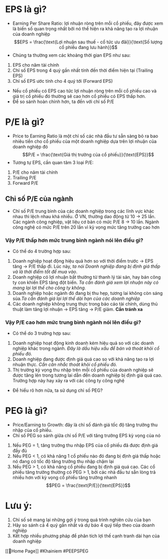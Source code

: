 # EPS là gì?
- Earning Per Share Ratio: lợi nhuận ròng trên mỗi cổ phiếu, đây được xem là biến số quan trọng nhất bởi nó thể hiện ra khả năng tạo ra lợi nhuận của doanh nghiệp 
$$EPS = \frac{\text{Lợi nhuận sau thuế - cổ tức ưu đãi}}{\text{Số lượng cổ phiếu đang lưu hành}}$$
- Chúng ta thường xem các khoảng thời gian EPS như sau:
1. EPS cho năm tài chính
2. Chỉ số EPS trong 4 quý gần nhất tính đến thời điểm hiện tại (Trailing EPS)
3. Chỉ số EPS ước tính cho 4 quý tới (Forward EPS)
- Nếu cổ phiếu có EPS cao tức lợi nhuận ròng trên mỗi cổ phiếu cao và giá trị cổ phiếu đó thường sẽ cao hơn cổ phiếu có EPS thấp hơn.
- Để so sánh hoàn chỉnh hơn, ta đến với chỉ số P/E

# P/E là gì?
- Price to Earning Ratio là một chỉ số các nhà đầu tư sẵn sàng bỏ ra bao nhiêu tiền cho cổ phiếu của một doanh nghiệp dựa trên lợi nhuận của doanh nghiệp đó 
$$P/E = \frac{\text{Giá thị trường của cổ phiếu}}{\text{EPS}}$$
- Tương tự EPS, cần quan tâm 3 loại P/E:
1. P/E cho năm tài chính
2. Trailing P/E
3. Forward P/E
## Chỉ số P/E của ngành
- Chỉ số P/E trung bình của các doanh nghiệp trong các lĩnh vực khác nhau thì lệch nhau khá nhiều. Ở VN, thường dao động từ 10 -> 25 lần. Các ngành công nghiệp, vật liệu cơ bản có mức P/E 8 -> 10 lần. Ngành công nghệ có mức P/E trên 20 lần vì kỳ vọng mức tăng trưởng cao hơn
### Vậy P/E thấp hơn mức trung bình ngành nói lên điều gì?
- Có thể do 4 trường hợp sau:
1. Doanh nghiệp hoạt động hiệu quả hơn so với thời điểm trước -> EPS tăng -> P/E thấp đi. Lúc này, *ta nói Doanh nghiệp đang bị định giá thấp và là thời điểm tốt để mua vào*.
2. Doanh nghiệp có lợi nhuận bất thường từ thanh lý tài sản, hay bán công ty con khiến EPS tăng đột biến. *Ta cần đánh giá xem lợi nhuận này có mang lại lợi thế cho công ty không.*
3. Doanh nghiệp hoặc ngành đó đang bị thu hẹp, tương lai không còn sáng sủa.*Ta cần đánh giá lại lợi thế dài hạn của các doanh nghiệp*
4. Các doanh nghiệp không trung thực trong báo cáo tài chính, dùng thủ thuật làm tăng lợi nhuận -> EPS tăng -> P/E giảm. **Cần tránh xa**
### Vậy P/E cao hơn mức trung bình ngành nói lên điều gì?
- Có thể do 3 trường hợp sau:
1. Doanh nghiệp hoạt động kinh doanh kém hiệu quả so với các doanh nghiệp khác trong ngành. *Đây là dấu hiệu xấu để bán và thoát khỏi cổ phiếu đó.*
2. Doanh nghiệp đang được định giá quá cao so với khả năng tạo ra lợi nhuận thực. *Cần cân nhắc thoát khỏi cổ phiếu đó.*
3. Thị trường kỳ vọng thu nhập trên mỗi cổ phiếu của doanh nghiệp sẽ được tăng lên trong tương lai dẫn đến doanh nghiệp bị định giá quá cao. Trường hợp này hay xảy ra với các công ty công nghệ

- Để hiểu rõ hơn nữa, ta sử dụng chỉ số PEG?

# PEG là gì?
- Price/Earning to Growth: đây là chỉ số đánh giá tốc độ tăng trưởng thu nhập của cổ phiếu.
- Chỉ số PEG so sánh giữa chỉ số P/E với tăng trưởng EPS kỳ vọng của nó
1. Nếu PEG = 1, tăng trưởng thu nhập EPS của cổ phiếu đã được định giá đầy đủ
2. Nếu PEG < 1, có khả năng 1 cổ phiếu nào đó đang bị định giá thấp hoặc nó đang có tốc độ tăng trưởng thu nhập chậm lại
3. Nếu PEG > 1, có khả năng cổ phiếu đang bị định giá quá cao. Các cổ phiếu tăng trưởng thường có PEG > 1, bởi các nhà đầu tư sẵn lòng trả nhiều hơn với kỳ vọng cổ phiếu tăng trưởng nhanh  
$$PEG = \frac{\text{P/E}}{\text{EPS}}$$

# Lưu ý:
1. Chỉ số sẽ mang lại những gợi ý trong quá trình nghiên cứu của bạn 
2. Hãy so sánh cả 4 quý gần nhất và dự báo 4 quý tiếp theo của doanh nghiệp
3. Kết hợp nhiều phương pháp để phân tích lợi thế cạnh tranh dài hạn của doanh nghiệp

[[🏡Home Page]]
#Khainiem #PEEPSPEG